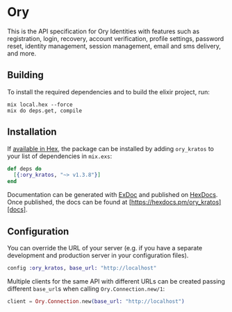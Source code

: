 # Ory

This is the API specification for Ory Identities with features such as registration, login, recovery, account verification, profile settings, password reset, identity management, session management, email and sms delivery, and more. 

## Building

To install the required dependencies and to build the elixir project, run:

```console
mix local.hex --force
mix do deps.get, compile
```

## Installation

If [available in Hex][], the package can be installed by adding `ory_kratos` to
your list of dependencies in `mix.exs`:

```elixir
def deps do
  [{:ory_kratos, "~> v1.3.8"}]
end
```

Documentation can be generated with [ExDoc][] and published on [HexDocs][]. Once published, the docs can be found at
[https://hexdocs.pm/ory_kratos][docs].

## Configuration

You can override the URL of your server (e.g. if you have a separate development and production server in your
configuration files).

```elixir
config :ory_kratos, base_url: "http://localhost"
```

Multiple clients for the same API with different URLs can be created passing different `base_url`s when calling
`Ory.Connection.new/1`:

```elixir
client = Ory.Connection.new(base_url: "http://localhost")
```

[exdoc]: https://github.com/elixir-lang/ex_doc
[hexdocs]: https://hexdocs.pm
[available in hex]: https://hex.pm/docs/publish
[docs]: https://hexdocs.pm/ory_kratos
